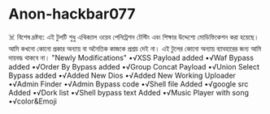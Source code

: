# Anon-hackbar077
☠️ বিশেষ দ্রষ্টব্য:
এই টুলটি শুধু এথিক্যাল ওয়েব পেনিট্রেশন টেস্টিং এবং শিক্ষার উদ্দেশ্যে মোডিফিকেশন করা হয়েছে। আমি কখনো কোনো প্রকার অন্যায় বা অনৈতিক কাজকে প্রশ্রয় দেই না। এই টুলের কোনো অন্যায় ব্যাবহারের জন্য  আমি দায়বদ্ধ থাকবে না।
"Newly Modifications"
•√XSS Payload added
•√Waf Bypass added
•√Order By Bypass added
•√Group Concat Payload
•√Union Select Bypass added
•√Added New Dios
•√Added New Working Uploader
•√Admin Finder
•√Admin Bypass code
•√Shell file Added
•√google src Added
•√Dork list
•√Shell bypass text Added
•√Music Player with song
•√color&Emoji
